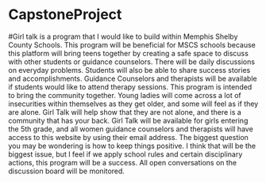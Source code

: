 # CapstoneProject
#Girl talk is a program that I would like to build within Memphis Shelby County Schools. This program will be beneficial for MSCS schools because this platform will bring teens together by creating a safe space to discuss with other students or guidance counselors. There will be daily discussions on everyday problems. Students will also be able to share success stories and accomplishments. Guidance Counselors and therapists will be available if students would like to attend therapy sessions. This program is intended to bring the community together. Young ladies will come across a lot of insecurities within themselves as they get older, and some will feel as if they are alone. Girl Talk will help show that they are not alone, and there is a community that has your back. Girl Talk will be available for girls entering the 5th grade, and all women guidance counselors and therapists will have access to this website by using their email address. The biggest question you may be wondering is how to keep things positive. I think that will be the biggest issue, but I feel if we apply school rules and certain disciplinary actions, this program will be a success. All open conversations on the discussion board will be monitored.
